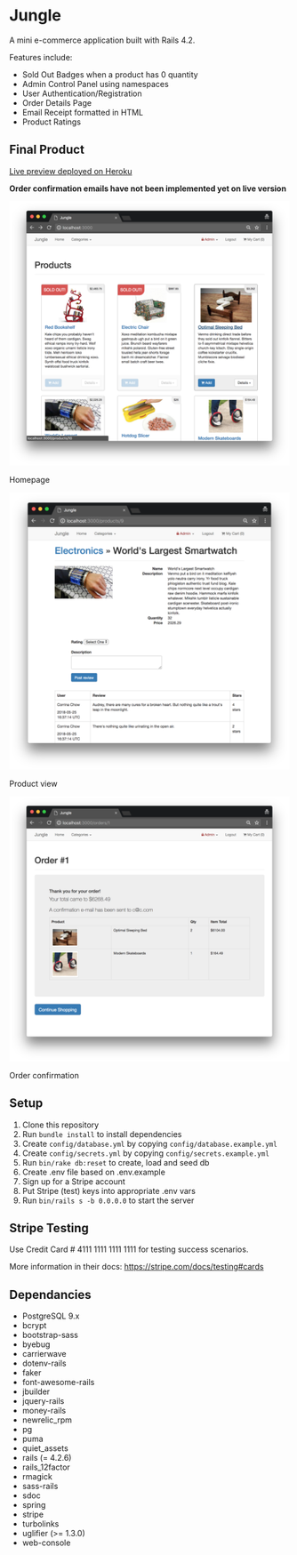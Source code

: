 # Jungle

A mini e-commerce application built with Rails 4.2.

Features include:

* Sold Out Badges when a product has 0 quantity
* Admin Control Panel using namespaces
* User Authentication/Registration
* Order Details Page
* Email Receipt formatted in HTML
* Product Ratings

## Final Product

[Live preview deployed on Heroku](https://jungle-rails-application.herokuapp.com/)

**Order confirmation emails have not been implemented yet on live version**

![Homepage](./docs/homepage.png)

Homepage

![Product view](./docs/product-view-page.png)

Product view

![Order confirmation](./docs/order-confirmation.png)

Order confirmation


## Setup

1. Clone this repository
2. Run `bundle install` to install dependencies
3. Create `config/database.yml` by copying `config/database.example.yml`
4. Create `config/secrets.yml` by copying `config/secrets.example.yml`
5. Run `bin/rake db:reset` to create, load and seed db
6. Create .env file based on .env.example
7. Sign up for a Stripe account
8. Put Stripe (test) keys into appropriate .env vars
9. Run `bin/rails s -b 0.0.0.0` to start the server

## Stripe Testing

Use Credit Card # 4111 1111 1111 1111 for testing success scenarios.

More information in their docs: <https://stripe.com/docs/testing#cards>

## Dependancies

- PostgreSQL 9.x
- bcrypt
- bootstrap-sass
- byebug
- carrierwave
- dotenv-rails
- faker
- font-awesome-rails
- jbuilder
- jquery-rails
- money-rails
- newrelic_rpm
- pg
- puma
- quiet_assets
- rails (= 4.2.6)
- rails_12factor
- rmagick
- sass-rails
- sdoc
- spring
- stripe
- turbolinks
- uglifier (>= 1.3.0)
- web-console